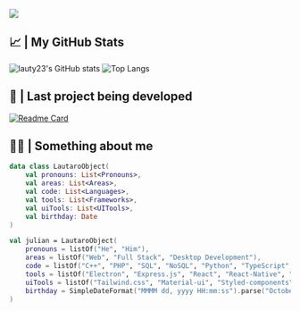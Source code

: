 ![](https://komarev.com/ghpvc/?username=lauty23)

## &#x1f4c8; | My GitHub Stats
![lauty23's GitHub stats](https://github-readme-stats.vercel.app/api?username=lauty23&show_icons=true&theme=tokyonight)
![Top Langs](https://github-readme-stats.vercel.app/api/top-langs/?username=lauty23&layout=compact&theme=tokyonight&hide=css,jupyter%20notebook,html,scss)
## 🔨 | Last project being developed
[![Readme Card](https://github-readme-stats.vercel.app/api/pin/?username=lauty23&repo=GoNext&theme=tokyonight)](https://github.com/lauty23/GoNext)


## 🤙🏼 | Something about me
```kt
data class LautaroObject(
    val pronouns: List<Pronouns>,
    val areas: List<Areas>,
    val code: List<Languages>,
    val tools: List<Frameworks>,
    val uiTools: List<UITools>,
    val birthday: Date
)

val julian = LautaroObject(
    pronouns = listOf("He", "Him"),
    areas = listOf("Web", "Full Stack", "Desktop Development"),
    code = listOf("C++", "PHP", "SQL", "NoSQL", "Python", "TypeScript", "Node.js", "Lua", "Java", "Javascript", "CSS", "HTML"),
    tools = listOf("Electron", "Express.js", "React", "React-Native", "Ionic", "Next.js", "jQuery", "Vue", "Angular"),
    uiTools = listOf("Tailwind.css", "Material-ui", "Styled-components", "Bootstrap", "Saas"),
    birthday = SimpleDateFormat("MMMM dd, yyyy HH:mm:ss").parse("October 23, 2004 ${System.getenv("hourBorn")}")
)
```
